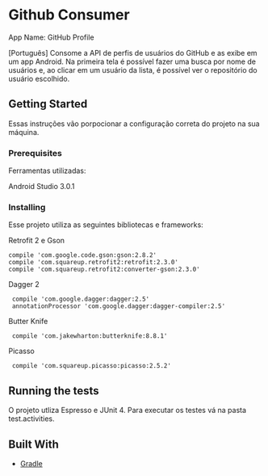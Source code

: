 # Github Consumer
App Name: GitHub Profile

[Português]
Consome a API de perfis de usuários do GitHub e as exibe em um app Android.
Na primeira tela é possível fazer uma busca por nome de usuários e, ao clicar em um usuário da lista,
é possível ver o repositório do usuário escolhido.

## Getting Started

Essas instruções vão porpocionar a configuração correta do projeto na sua máquina.

### Prerequisites
Ferramentas utilizadas:

Android Studio 3.0.1

### Installing

Esse projeto utiliza as seguintes bibliotecas e frameworks:

Retrofit 2 e Gson
```
compile 'com.google.code.gson:gson:2.8.2'
compile 'com.squareup.retrofit2:retrofit:2.3.0'
compile 'com.squareup.retrofit2:converter-gson:2.3.0'
```
Dagger  2
```
 compile 'com.google.dagger:dagger:2.5'
 annotationProcessor 'com.google.dagger:dagger-compiler:2.5'
```
Butter Knife
```
 compile 'com.jakewharton:butterknife:8.8.1'
```
Picasso
```
 compile 'com.squareup.picasso:picasso:2.5.2'
```

## Running the tests

O projeto utliza Espresso e JUnit 4.
Para executar os testes vá na pasta test.activities.

## Built With

* [Gradle](https://gradle.org/) 



